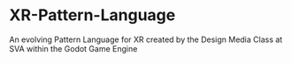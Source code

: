# XR-Pattern-Language
An evolving Pattern Language for XR created by the Design Media Class at SVA within the Godot Game Engine

